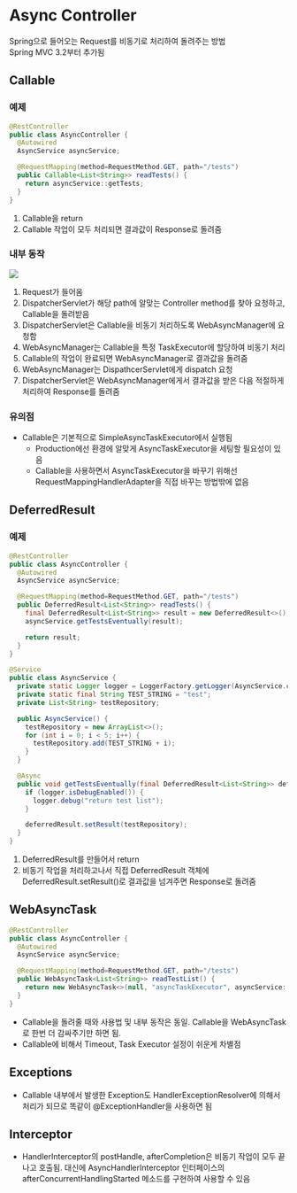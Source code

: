 # Async Controller

Spring으로 들어오는 Request를 비동기로 처리하여 돌려주는 방법  
Spring MVC 3.2부터 추가됨

## Callable

### 예제

```java
@RestController
public class AsyncController {
  @Autowired
  AsyncService asyncService;

  @RequestMapping(method=RequestMethod.GET, path="/tests")
  public Callable<List<String>> readTests() {
    return asyncService::getTests;
  }
}
```

1. Callable을 return
2. Callable 작업이 모두 처리되면 결과값이 Response로 돌려줌

### 내부 동작

![](async.png)  
1. Request가 들어옴  
2. DispatcherServlet가 해당 path에 알맞는 Controller method를 찾아 요청하고, Callable을 돌려받음  
3. DispatcherServlet은 Callable을 비동기 처리하도록 WebAsyncManager에 요청함  
4. WebAsyncManager는 Callable을 특정 TaskExecutor에 할당하여 비동기 처리  
5. Callable의 작업이 완료되면 WebAsyncManager로 결과값을 돌려줌  
6. WebAsyncManager는 DispathcerServlet에게 dispatch 요청  
7. DispatcherServlet은 WebAsyncManager에게서 결과값을 받은 다음 적절하게 처리하여 Response를 돌려줌

### 유의점

* Callable은 기본적으로 SimpleAsyncTaskExecutor에서 실행됨
  * Production에선 환경에 알맞게 AsyncTaskExecutor을 세팅할 필요성이 있음
  * Callable을 사용하면서 AsyncTaskExecutor을 바꾸기 위해선 RequestMappingHandlerAdapter을 직접 바꾸는 방법밖에 없음


## DeferredResult

### 예제

```java
@RestController
public class AsyncController {
  @Autowired
  AsyncService asyncService;

  @RequestMapping(method=RequestMethod.GET, path="/tests")
  public DeferredResult<List<String>> readTests() {
    final DeferredResult<List<String>> result = new DeferredResult<>();
    asyncService.getTestsEventually(result);

    return result;
  }
}
```

```java
@Service
public class AsyncService {
  private static Logger logger = LoggerFactory.getLogger(AsyncService.class);
  private static final String TEST_STRING = "test";
  private List<String> testRepository;

  public AsyncService() {
    testRepository = new ArrayList<>();
    for (int i = 0; i < 5; i++) {
      testRepository.add(TEST_STRING + i);
    }
  }

  @Async
  public void getTestsEventually(final DeferredResult<List<String>> deferredResult) {
    if (logger.isDebugEnabled()) {
      logger.debug("return test list");
    }

    deferredResult.setResult(testRepository);
  }
}
```

1. DeferredResult를 만들어서 return
2. 비동기 작업을 처리하고나서 직접 DeferredResult 객체에 DeferredResult.setResult\(\)로 결과값을 넘겨주면 Response로 돌려줌

## WebAsyncTask

```java
@RestController
public class AsyncController {
  @Autowired
  AsyncService asyncService;

  @RequestMapping(method=RequestMethod.GET, path="/tests")
  public WebAsyncTask<List<String>> readTestList() {
    return new WebAsyncTask<>(null, "asyncTaskExecutor", asyncService::getTests);
  }
}
```

* Callable을 돌려줄 때와 사용법 및 내부 동작은 동일. Callable을 WebAsyncTask로 한번 더 감싸주기만 하면 됨.
* Callable에 비해서 Timeout, Task Executor 설정이 쉬운게 차별점

## Exceptions

* Callable 내부에서 발생한 Exception도 HandlerExceptionResolver에 의해서 처리가 되므로 똑같이 @ExceptionHandler을 사용하면 됨

## Interceptor

* HandlerInterceptor의 postHandle, afterCompletion은 비동기 작업이 모두 끝나고 호출됨. 대신에 AsyncHandlerInterceptor 인터페이스의 afterConcurrentHandlingStarted 메소드를 구현하여 사용할 수 있음



